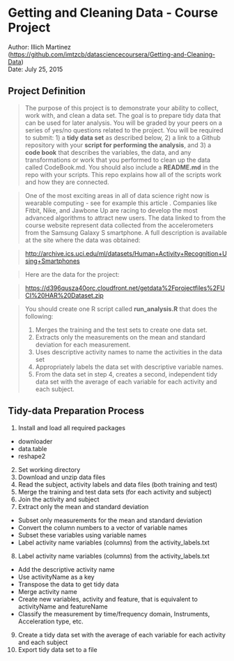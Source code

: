 # Getting and Cleaning Data - Course Project
Author: Illich Martinez (<https://github.com/imtzcb/datasciencecoursera/Getting-and-Cleaning-Data>)  
Date: July 25, 2015

Project Definition
-------------------

>The purpose of this project is to demonstrate your ability to collect, work with, and clean a data set. The goal is to prepare tidy data that can be used for later analysis. You will be graded by your peers on a series of yes/no questions related to the project. You will be required to submit: 1) a **tidy data set** as described below, 2) a link to a Github repository with your **script for performing the analysis**, and 3) a **code book** that describes the variables, the data, and any transformations or work that you performed to clean up the data called CodeBook.md. You should also include a **README.md** in the repo with your scripts. This repo explains how all of the scripts work and how they are connected.  

>One of the most exciting areas in all of data science right now is wearable computing - see for example this article . Companies like Fitbit, Nike, and Jawbone Up are racing to develop the most advanced algorithms to attract new users. The data linked to from the course website represent data collected from the accelerometers from the Samsung Galaxy S smartphone. A full description is available at the site where the data was obtained: 

>http://archive.ics.uci.edu/ml/datasets/Human+Activity+Recognition+Using+Smartphones 

>Here are the data for the project: 

>https://d396qusza40orc.cloudfront.net/getdata%2Fprojectfiles%2FUCI%20HAR%20Dataset.zip 

>You should create one R script called **run_analysis.R** that does the following:  
>1. Merges the training and the test sets to create one data set.  
>2. Extracts only the measurements on the mean and standard deviation for each measurement.  
>3. Uses descriptive activity names to name the activities in the data set  
>4. Appropriately labels the data set with descriptive variable names.  
>5. From the data set in step 4, creates a second, independent tidy data set with the average of each variable for each activity and each subject.

Tidy-data Preparation Process
-----------------------------
1. Install and load all required packages
 * downloader
 * data.table
 * reshape2
2. Set working directory
3. Download and unzip data files
4. Read the subject, activity labels and data files (both training and test)
5. Merge the training and test data sets (for each activity and subject)
6. Join the activity and subject
7. Extract only the mean and standard deviation
  * Subset only measurements for the mean and standard deviation
  * Convert the column numbers to a vector of variable names
  * Subset these variables using variable names
  * Label activity name variables (columns) from the activity_labels.txt
8. Label activity name variables (columns) from the activity_labels.txt
  * Add the descriptive activity name
  * Use activityName as a key
  * Transpose the data to get tidy data
  * Merge activity name
  * Create new variables, activity and feature, that is equivalent to activityName and featureName
  * Classify the measurement by time/frequency domain, Instruments, Acceleration type, etc.
9. Create a tidy data set with the average of each variable for each activity and each subject
10. Export tidy data set to a file

